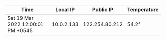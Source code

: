 | Time     | Local IP | Public IP | Temperature |
| ----------- | ----------- | ----------- | ----------- |
| Sat 19 Mar 2022 12:00:01 PM +0545      | 10.0.2.133     | 122.254.80.212  | 54.2° |
